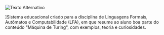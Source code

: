 
![Texto Alternativo](https://i.ibb.co/mBFqVq0/Captura-de-tela-2024-02-06-104933.png)

]Sistema educacional criado para a disciplina de Linguagens Formais, Autômatos e Computabilidade (LFA), em que resume ao aluno boa parte do conteúdo "Máquina de Turing", com exemplos, teoria e curiosidades.
